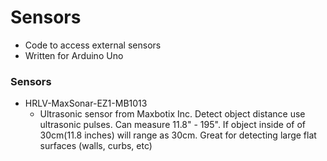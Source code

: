 # Sensors

* Code to access external sensors 
* Written for Arduino Uno

### Sensors
* HRLV-MaxSonar-EZ1-MB1013
  - Ultrasonic sensor from Maxbotix Inc. Detect object distance use ultrasonic pulses. Can measure 11.8" - 195". If object inside of of 30cm(11.8 inches) will range as 30cm. Great for detecting large flat surfaces (walls, curbs, etc)
